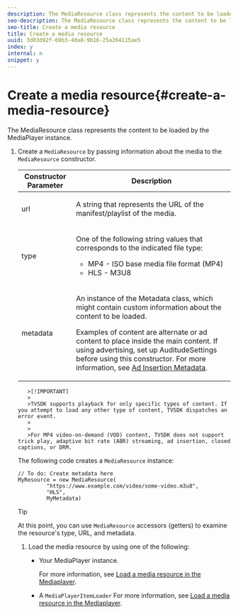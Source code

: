 ```yaml
---
description: The MediaResource class represents the content to be loaded by the MediaPlayer instance.
seo-description: The MediaResource class represents the content to be loaded by the MediaPlayer instance.
seo-title: Create a media resource
title: Create a media resource
uuid: 3d03d92f-69b3-4da8-9b16-25a264115ae5
index: y
internal: n
snippet: y
---
```


# Create a media resource{#create-a-media-resource}

The MediaResource class represents the content to be loaded by the MediaPlayer instance.

1. Create a `MediaResource` by passing information about the media to the `MediaResource` constructor.

    <table id="table_DD0D5D9129D54F73881399B9B4FF546A"> 
 <thead> 
  <tr> 
   <th colname="col1" class="entry"> Constructor Parameter </th> 
   <th colname="col2" class="entry"> Description </th> 
  </tr>
 </thead>
 <tbody> 
  <tr> 
   <td colname="col1"><span class="codeph"> url</span> </td> 
   <td colname="col2"> <p>A string that represents the URL of the manifest/playlist of the media. </p> </td> 
  </tr> 
  <tr> 
   <td colname="col1"><span class="codeph"> type</span> </td> 
   <td colname="col2"> <p>One of the following string values that corresponds to the indicated file type: 
     <ul id="ul_7512E90B7B294EF9BFBA2D68DE678CBB"> 
      <li id="li_AA84434E84184A3D909552794B425ABD"><span class="codeph"> MP4</span> - ISO base media file format (MP4) </li> 
      <li id="li_8A2F3752569344B59EE30303A8393488"><span class="codeph"> HLS</span> - M3U8 </li> 
     </ul> </p> </td> 
  </tr> 
  <tr> 
   <td colname="col1"><span class="codeph"> metadata</span> </td> 
   <td colname="col2"> <p>An instance of the <span class="codeph"> Metadata</span> class, which might contain custom information about the content to be loaded. </p> <p>Examples of content are alternate or ad content to place inside the main content. If using advertising, set up <span class="codeph"> AuditudeSettings</span> before using this constructor. For more information, see <a href="../../../tvsdk-1.4-for-desktop-hls/ad-insertion/ad-insertion-metadata/c-psdk-dhls-1.4-ad-insertion-metadata.md" format="dita" scope="local"> Ad Insertion Metadata</a>. </p> </td> 
  </tr> 
 </tbody> 
</table>

       >[!IMPORTANT]
       >
       >TVSDK supports playback for only specific types of content. If you attempt to load any other type of content, TVSDK dispatches an error event. 
       >
       >
       >For MP4 video-on-demand (VOD) content, TVSDK does not support trick play, adaptive bit rate (ABR) streaming, ad insertion, closed captions, or DRM.

   The following code creates a `MediaResource` instance:

   ```
   // To do: Create metadata here
   MyResource = new MediaResource(
            "https://www.example.com/video/some-video.m3u8", 
            "HLS",
            MyMetadata)
   ```

   >[!TIP]
   >
   >At this point, you can use `MediaResource` accessors (getters) to examine the resource's type, URL, and metadata.

1. Load the media resource by using one of the following:

    * Your MediaPlayer instance.

      For more information, see [Load a media resource in the Mediaplayer](../../../tvsdk-1.4-for-desktop-hls/t-psdk-dhls-1.4-configure/c-psdk-dhls-1.4-mediaplayer-initialize-for-video/t-psdk-dhls-1.4-media-resource-load.md). 
    * A `MediaPlayerItemLoader` For more information, see [Load a media resource in the Mediaplayer](../../../tvsdk-1.4-for-desktop-hls/t-psdk-dhls-1.4-configure/c-psdk-dhls-1.4-mediaplayer-initialize-for-video/t-psdk-dhls-1.4-media-resource-load.md).

